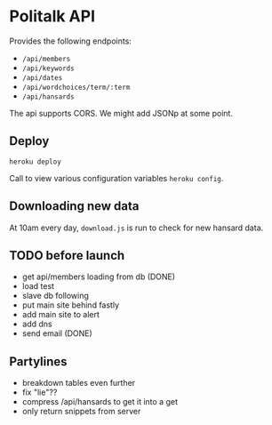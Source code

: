 # Politalk API

Provides the following endpoints:

* `/api/members`
* `/api/keywords`
* `/api/dates`
* `/api/wordchoices/term/:term`
* `/api/hansards`

The api supports CORS. We might add JSONp at some point.

## Deploy

`heroku deploy`

Call to view various configuration variables `heroku config`.

## Downloading new data

At 10am every day, `download.js` is run to check for new hansard data.

## TODO before launch

* get api/members loading from db (DONE)
* load test
* slave db following
* put main site behind fastly
* add main site to alert
* add dns
* send email (DONE)

## Partylines

* breakdown tables even further
* fix "lie"??
* compress /api/hansards to get it into a get
* only return snippets from server
